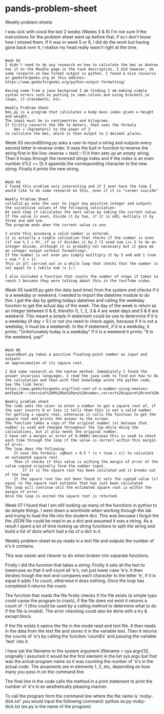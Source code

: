 # pands-problem-sheet
Weekly problem sheets

I was sick with covid the last 2 weeks (Weeks 5 & 6) I'm not sure if the instructions for the problem sheet went up before that, if so I don't know how I missed them. If it was in week 5 or 6, I did do the work but having gone back over it, I realise my head really wasn't right at the time.

~~~~~~~~~~~~~~~~~~~~~~~~~~~~~~~~~~~~~~~~~~~~~~~~~~~~~~~~~~~~~~~~~~~~~~~~

Week 02
I didn't need to do any research on how to calculate the bmi as Andrew has it on the Moodle page in the task description. I did however, do some research on how format output in python. I found a nice resource on geeksforgeeks.org at this address:
https://www.geeksforgeeks.org/python-output-formatting/

Having come from a java backgroud I am finding I am making simple syntax errors such as putting in semi-colons and using brackets in loops, if-statements, etc.

Weekly Problem Sheet
bmi.py is a program that calculates a body mass index given a height and weight.
The input must be in centimentres and kilograms.
It firstly converts the CMs to meters, then uses the formula
    bmi = (kg/meters) to the power of 2
to calculate the bmi, which is then output to 2 decimal places.

~~~~~~~~~~~~~~~~~~~~~~~~~~~~~~~~~~~~~~~~~~~~~~~~~~~~~~~~~~~~~~~~~~~~~~~~

Week 03
secondString.py asks a user to input a string and outputs every second letter in reverse order.
It uses the buit in function to reverse the string first in the line:
    reverse = text[::-1]
It then sets up an empty string.
Then it loops through the reversed stings index and if the index is an even number (i%2 == 0) it appends the corresponding character to the new string.
Finally it prints the new string.

~~~~~~~~~~~~~~~~~~~~~~~~~~~~~~~~~~~~~~~~~~~~~~~~~~~~~~~~~~~~~~~~~~~~~~~~

Week 04
I found this problem very interesting and if I ever have the time I would like to do some research on this, even if it is "career suicide"

Weekly Problem Sheet
collatz2.py asks the user to input any positive integer and outputs the successive values of the following calculation:
At each step it calculates the next value by taking the current value.
If the value is even, divide it by two, if it is odd, multiply it by three and add one.
The program ends when the current value is one.

I wrote this assuming a valid number is entered.
it is actaully a simple calcuation that checks if the number is even (if num % 2 = 0), if so it divides it by 2 (I used num //= 2 to do an integer divide, although it is probably not necessary but it gave me an integer output without formatting).
If the number is not even you simply mutltiply it by 3 and add 1 (num = num * 3 + 1).
This is all carried out in a while loop that checks that the number is not equal to 1 (while num != 1:)

I also included a function that counts the number of steps it takes to reach 1 becuase they were talking about this in the YoutTube video.

~~~~~~~~~~~~~~~~~~~~~~~~~~~~~~~~~~~~~~~~~~~~~~~~~~~~~~~~~~~~~~~~~~~~~~~~

Week 05
task05.py gets the data (and time) from the system and checks if it is a weekday or weekend.
I needed to import the datetime module to do this. I got the day by getting todays datetime and calling the weekday function to get the actual day of the week.
The day of the week is return as an integer between 0 & 6, therefor 0, 1, 2, 3 & 4 are week days and 5 & 6 are weekend.
This meant a simple if-statement could be use to determine if it is a weekday (if day < 5:) or not (no need to check again, because if it is not a weekday, it must be a weekend).
In the if statement, if it is a weekday, it prints:
    "Unfortunately today is a weekday"
if it is a weekend it prints:
    "It is the weekend, yay!"

~~~~~~~~~~~~~~~~~~~~~~~~~~~~~~~~~~~~~~~~~~~~~~~~~~~~~~~~~~~~~~~~~~~~~~~~

Week 06
squareRoot.py takes a positive floating-point number as input and outputs
an approximation of its square root.

I did some research on the newton method. Immediately I found the answer invarious languages. I read the java code to find out how to do the calculation and then with that knowledge wrote the python code. See the link here:
https://www.geeksforgeeks.org/find-root-of-a-number-using-newtons-method/#:~:text=Let%20N%20be%20any%20number,correct%20square%20root%20of%20N.

Weekly problem sheet
The code asks the uiser to enter a number to get a square root of, if the user inserts 0 or less it tells them this is not a valid number for getting a square root, otherwise it calls the function to get the square root and prints the answer to the screen.
The function takes a copy of the original number (x) becuase that number is used and changed throughout the lop while doing the calculations, but it also needs the original number.
I have set a margin or error of 0.00001 becuase this is used to check each time through the loop if the value is correct within this margin of error.
The loop does the following:
    It uses the formula: sqRoot = 0.5 * (x + (num / x)) to calculate an estimated square root.
    Then it checks if this value is withing the margin of error of the value copied originally form the number input.
        If it is the square root has been calulated and it breaks out of the loop
    It the square root has not been found it sets the copied value (x) equal to the square root estimate that has just been calculated
The loop will continue util the estimated square root is within the margin of error.
Once the loop is exited the square root is returned.

~~~~~~~~~~~~~~~~~~~~~~~~~~~~~~~~~~~~~~~~~~~~~~~~~~~~~~~~~~~~~~~~~~~~~~~~

Week 07
I found that I am still looking up many of the functions in python to do simple things. I went down a wormhole when working through the lab and trying to load the file into the student dict. This was becuase I forgot the the JSON file could be read in as a dict and assumed it was a string. As a result I spent a lot of time looking up string functions to split the string and build a list of dicts which had a list of a dict in it.

Weekly problem sheet
es.py reads in a text file and outputs the number of e's it contains.

This was easier and cleaner to do when broken into separate functions.

Firstly I did the function that takes a string.
Firstly it sets all the text to lowercase so that it will count all 'e's, not just lower case 'e's.
It then iterates trough the text and compares each character to the letter 'e', if it is equal it adds 1 to count, otherwise ti does nothing.
Once the loop has completed it returns the count.

The function that reads the file firstly checks if the file exists (a simple typo could cause the program to crash), if the file does not exist it returns a count of -1 (this could be used by a calling method to determine what to do if the file is invalid). The error checking could also be done with a try & except block.

If the file exists it opens the file in the mode read and text file. It then reads in the data from the text file and stores it in the variable text.
Then it returns the counts of 'e's by calling the function 'countEs' and passing the variable 'text' into it.

I have set the filename to the system argument (filename = sys.argv[1]), originally I assumed it would be the first element in the list sys.argv but that was the actual program name so it was counting the number of 'e's in the actual code. The aruaments are in elements 1, 2, etc, depending on how many you pass in on the command line.

The final line in the code calls the method in a print statement to print the number of 'e's in an aesthetically pleasing manner.

To call the program form the command line where the file name is 'moby-dick.txt' you would input the following command:
    python es.py moby-dick.txt
(es.py is the name of the program)